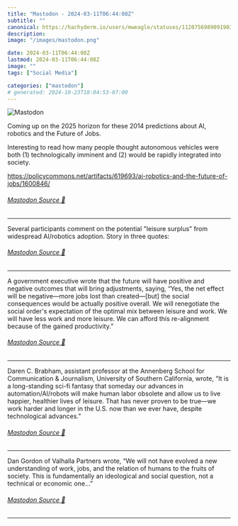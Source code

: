 ```yaml
---
title: "Mastodon - 2024-03-11T06:44:08Z"
subtitle: ""
canonical: https://hachyderm.io/users/mweagle/statuses/112075698909190332
description:
image: "/images/mastodon.png"

date: 2024-03-11T06:44:08Z
lastmod: 2024-03-11T06:44:08Z
image: ""
tags: ["Social Media"]

categories: ["mastodon"]
# generated: 2024-10-23T18:04:53-07:00
---
```

![Mastodon](/images/mastodon.png)

<p>Coming up on the 2025 horizon for these 2014 predictions about AI, robotics and the Future of Jobs. </p><p>Interesting to read how many people thought autonomous vehicles were both (1) technologically imminent and (2) would be rapidly integrated into society. </p><p><a href="https://policycommons.net/artifacts/619693/ai-robotics-and-the-future-of-jobs/1600846/" target="_blank" rel="nofollow noopener noreferrer" translate="no"><span class="invisible">https://</span><span class="ellipsis">policycommons.net/artifacts/61</span><span class="invisible">9693/ai-robotics-and-the-future-of-jobs/1600846/</span></a></p>


###### [Mastodon Source 🐘](https://hachyderm.io/@mweagle/112075698909190332)

___

<p>Several participants comment on the potential &quot;leisure surplus&quot; from widespread AI/robotics adoption. Story in three quotes:</p>


###### [Mastodon Source 🐘](https://hachyderm.io/@mweagle/112075713519938960)

___

<p>A government executive wrote that the future will have positive and negative outcomes that will bring adjustments, saying, “Yes, the net effect will be negative—more jobs lost than created—[but]  the social consequences would be actually positive overall. We will renegotiate the social order&#39;s expectation of the optimal mix between leisure and work. We will have less work and more leisure.  We can afford this re-alignment because of the gained productivity.”</p>


###### [Mastodon Source 🐘](https://hachyderm.io/@mweagle/112075714650852831)

___

<p>Daren C. Brabham, assistant professor at the Annenberg School for Communication &amp; Journalism, University of Southern California, wrote, “It is a long-standing sci-fi fantasy that someday our advances in automation/AI/robots will make human labor obsolete and allow us to live happier, healthier lives of leisure. That has never proven to be true—we work harder and longer in the U.S. now than we ever have, despite technological advances.”</p>


###### [Mastodon Source 🐘](https://hachyderm.io/@mweagle/112075715492071997)

___

<p>Dan Gordon of Valhalla Partners wrote, “We will not have evolved a new understanding of work,  jobs, and the relation of humans to the fruits of society. This is fundamentally an ideological and social question, not a technical or economic one...”</p>


###### [Mastodon Source 🐘](https://hachyderm.io/@mweagle/112075719199208916)

___
